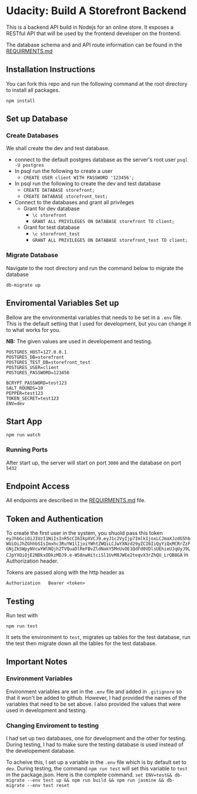 # Udacity: Build A Storefront Backend

This is a backend API build in Nodejs for an online store. It exposes a RESTful API that will be used by the frontend developer on the frontend. 

The database schema and and API route information can be found in the [REQUIRMENTS.md](REQUIRMENTS.md) 

## Installation Instructions
You can fork this repo and run the following command at the root directory to install all packages.

`npm install`

## Set up Database
### Create Databases
We shall create the dev and test database.

- connect to the default postgres database as the server's root user `psql -U postgres`
- In psql run the following to create a user 
    - `CREATE USER client WITH PASSWORD '123456';`
- In psql run the following to create the dev and test database
    - `CREATE DATABASE storefront;`
    - `CREATE DATABASE storefront_test;`
- Connect to the databases and grant all privileges
    - Grant for dev database
        - `\c storefront`
        - `GRANT ALL PRIVILEGES ON DATABASE storefront TO client;`
    - Grant for test database
        - `\c storefront_test`
        - `GRANT ALL PRIVILEGES ON DATABASE storefront_test TO client;`

### Migrate Database
Navigate to the root directory and run the command below to migrate the database 

`db-migrate up`

## Enviromental Variables Set up
Bellow are the environmental variables that needs to be set in a `.env` file. This is the default setting that I used for development, but you can change it to what works for you. 

**NB:** The given values are used in developement and testing. 
```
POSTGRES_HOST=127.0.0.1
POSTGRES_DB=storefront
POSTGRES_TEST_DB=storefront_test
POSTGRES_USER=client
POSTGRES_PASSWORD=123456

BCRYPT_PASSWORD=test123
SALT_ROUNDS=10
PEPPER=test123
TOKEN_SECRET=test123 
ENV=dev 
```

## Start App
`npm run watch`

### Running Ports 
After start up, the server will start on port `3000` and the database on port `5432`

## Endpoint Access
All endpoints are described in the [REQUIRMENTS.md](REQUIRMENTS.md) file. 

## Token and Authentication
To create the first user in the system, you shuold pass this token `eyJhbGciOiJIUzI1NiIsInR5cCI6IkpXVCJ9.eyJ1c2VyIjp7ImlkIjoxLCJmaXJzdG5hbWUiOiJhZGhhbSIsImxhc3RuYW1lIjoiYWhtZWQiLCJwYXNzd29yZCI6IiQyYiQxMCRrZzFGNjZkSWpyNVcwYWlNQjh2TVQuaDlReFBvZldNakY5MnUvOE1QdFd0VDlsUEhieUJqUyJ9LCJpYXQiOjE2NDkxODkzMDJ9.e-W58nwHitciSl1UvM8JWEe2teqvX3rZhQU_LrQB8GA` in Authorization header.

Tokens are passed along with the http header as 
```
Authorization   Bearer <token>
```

## Testing
Run test with 

`npm run test`

It sets the environment to `test`, migrates up tables for the test database, run the test then migrate down all the tables for the test database. 


## Important Notes 

### Environment Variables
Environment variables are set in the `.env` file and added in `.gitignore` so that it won't be added to github. However, I had provided the names of the variables that need to be set above. I also provided the values that were used in development and testing. 


### Changing Enviroment to testing 
I had set up two databases, one for development and the other for testing. During testing, I had to make sure the testing database is used instead of the developement database. 

To acheive this, I set up a variable in the `.env` file which is by default set to `dev`. During testing, the command `npm run test` will set this variable to `test` in the package.json. Here is the complete command.
`set ENV=test&& db-migrate --env test up && npm run build && npm run jasmine && db-migrate --env test reset`

